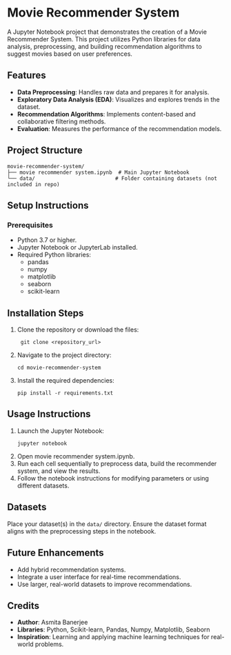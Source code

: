 # Movie Recommender System
A Jupyter Notebook project that demonstrates the creation of a Movie Recommender System. This project utilizes Python libraries for data analysis, preprocessing, and building recommendation algorithms to suggest movies based on user preferences.

## Features

- **Data Preprocessing**: Handles raw data and prepares it for analysis.
- **Exploratory Data Analysis (EDA)**: Visualizes and explores trends in the dataset.
- **Recommendation Algorithms**: Implements content-based and collaborative filtering methods.
- **Evaluation**: Measures the performance of the recommendation models.

## Project Structure
```
movie-recommender-system/
├── movie recommender system.ipynb  # Main Jupyter Notebook
└── data/                          # Folder containing datasets (not included in repo)
```

## Setup Instructions

### Prerequisites
- Python 3.7 or higher.
- Jupyter Notebook or JupyterLab installed.
- Required Python libraries:
  - pandas
  - numpy
  - matplotlib
  - seaborn
  - scikit-learn
## Installation Steps
1. Clone the repository or download the files:
   ```
    git clone <repository_url>
   ```
2. Navigate to the project directory:
    ```
    cd movie-recommender-system
    ```
3. Install the required dependencies:
    ```
    pip install -r requirements.txt
    ```
## Usage Instructions

1. Launch the Jupyter Notebook:
     ```
    jupyter notebook
    ```
2. Open movie recommender system.ipynb.
3. Run each cell sequentially to preprocess data, build the recommender system, and view the results.
4. Follow the notebook instructions for modifying parameters or using different datasets.

## Datasets

Place your dataset(s) in the ```data/``` directory. Ensure the dataset format aligns with the preprocessing steps in the notebook.

## Future Enhancements

- Add hybrid recommendation systems.
- Integrate a user interface for real-time recommendations.
- Use larger, real-world datasets to improve recommendations.
## Credits

- **Author**: Asmita Banerjee
- **Libraries**: Python, Scikit-learn, Pandas, Numpy, Matplotlib, Seaborn
- **Inspiration**: Learning and applying machine learning techniques for real-world problems.
